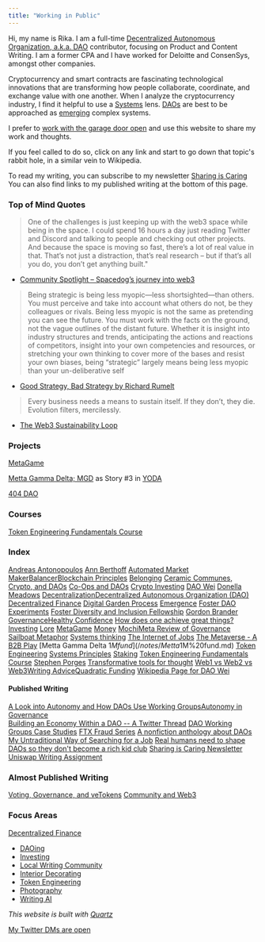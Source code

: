 ```yaml
---
title: "Working in Public"
---
```


Hi, my name is Rika. I am a full-time [Decentralized Autonomous Organization, a.k.a. DAO](/notes/Decentralized%20Autonomous%20Organization,%20DAO.md) contributor, focusing on Product and Content Writing. I am a former CPA and I have worked for Deloitte and ConsenSys, amongst other companies. 

Cryptocurrency and smart contracts are fascinating technological innovations that are transforming how people collaborate, coordinate, and exchange value with one another. When I analyze the cryptocurrency industry, I find it helpful to use a [Systems](/notes/Systems%20thinking.md) lens. [DAOs](/notes/Decentralized%20Autonomous%20Organization,%20DAO.md) are best to be approached as [emerging](/notes/emergence.md) complex systems. 

I prefer to [work with the garage door open](https://notes.andymatuschak.org/About_these_notes?stackedNotes=z21cgR9K3UcQ5a7yPsj2RUim3oM2TzdBByZu) and use this website to share my work and thoughts. 

If you feel called to do so, click on any link and start to go down that topic's rabbit hole, in a similar vein to Wikipedia.

To read my writing, you can subscribe to my newsletter [Sharing is Caring](www.newsletter.rikagoldberg.com) You can also find links to my published writing at the bottom of this page. 

### Top of Mind Quotes

>One of the challenges is just keeping up with the web3 space while being in the space. I could spend 16 hours a day just reading Twitter and Discord and talking to people and checking out other projects. And because the space is moving so fast, there’s a lot of real value in that. That’s not just a distraction, that’s real research – but if that’s all you do, you don’t get anything built."
- [Community Spotlight – Spacedog’s journey into web3](https://machinations.io/articles/community-spotlight-spacedogs-journey-into-web3/) 

>Being strategic is being less myopic—less shortsighted—than others. You must perceive and take into account what others do not, be they colleagues or rivals. Being less myopic is not the same as pretending you can see the future. You must work with the facts on the ground, not the vague outlines of the distant future. Whether it is insight into industry structures and trends, anticipating the actions and reactions of competitors, insight into your own competencies and resources, or stretching your own thinking to cover more of the bases and resist your own biases, being “strategic” largely means being less myopic than your un-deliberative self

- [Good Strategy, Bad Strategy by Richard Rumelt](/books/Good%20Strategy,%20Bad%20Strategy/Good%20Strategy,%20Bad%20Strategy%20by%20Richard%20Rumelt.md)

>Every business needs a means to sustain itself. If they don’t, they die. Evolution filters, mercilessly.

- [The Web3 Sustainability Loop](/notes/The%20Web3%20Sustainability%20Loop.md)

### Projects

[MetaGame](/projects/MetaGame.md)

[Metta Gamma Delta; MGD](/notes/Metta%20Gamma%20Delta;%20MGD.md) as Story #3 in [YODA](/notes/YODA.md) 

[404 DAO](/projects/404%20DAO.md)

### Courses

[Token Engineering Fundamentals Course](/notes/Token%20Engineering%20Fundamentals%20Course.md)


### Index

[Andreas Antonopoulos](/notes/Andreas%20Antonopoulos.md) [Ann Berthoff](/notes/Ann%20Berthoff.md) [Automated Market Maker](/notes/Automated%20Market%20Maker.md)[Balancer](/notes/Balancer.md)[Blockchain Principles](/notes/Blockchain%20Principles.md) [Belonging](/books/The%20Gifts%20of%20Imperfection/Exploring%20the%20Power%20of%20Love,%20Belonging,%20and%20Being%20Enough.md) [Ceramic ](/notes/Ceramic%201.md)[Communes, Crypto, and DAOs](/notes/Communes,%20Crypto,%20and%20DAOs.md) [Co-Ops and DAOs](/notes/Co-Ops%20and%20DAOs.md) [Crypto Investing](/notes/Crypto%20Investing.md) [DAO Wei](/notes/DAO%20Wei.md) [Donella Meadows](/notes/Donella%20Meadows.md)
[Decentralization](/notes/Decentralization.md)[Decentralized Autonomous Organization (DAO)](/notes/Decentralized%20Autonomous%20Organization%20(DAO).md) [Decentralized Finance](/notes/Decentralized%20Finance.md)
[Digital Garden Process](/notes/Digital%20Garden%20Process.md)
[Emergence](/notes/emergence.md) [Foster DAO](/notes/Foster%20DAO.md) [Experiments](/notes/Experiments.md) [Foster Diversity and Inclusion Fellowship](/notes/Foster%20Diversity%20and%20Inclusion%20Fellowship.md) 
[Gordon Brander](/notes/Gordon%20Brander.md) [Governance](/notes/Governance.md)[Healthy Confidence](/notes/Healthy%20Confidence.md) [How does one achieve great things?](/notes/How%20does%20one%20achieve%20great%20things?.md)[Investing](/notes/Investing.md) [Lore](/notes/Lore.md) [MetaGame](/notes/MetaGame.md) [Money](/notes/Money.md) [Mochi](/notes/Mochi.md)[Meta Review of Governance](https://docs.google.com/document/d/1QNgc3sx_1x12Fi2KcWCT1CAvHigq3xrTgt9zycZPZNk/edit?usp=sharing) 
[Sailboat Metaphor](/notes/Sailboat%20Metaphor.md)
[Systems thinking](/notes/Systems%20thinking.md)
[The Internet of Jobs](/notes/The%20Internet%20of%20Jobs.md) [The Metaverse - A B2B Play](/notes/The%20Metaverse%20-%20A%20B2B%20Play.md) [Metta Gamma Delta $1M fund](/notes/Metta%20Gamma%20Delta%20$1M%20fund.md) [Token Engineering](/notes/Token%20Engineering.md) [Systems Principles](/notes/Systems%20thinking.md) [Staking](/notes/Staking.md) [Token Engineering Fundamentals Course](/notes/Token%20Engineering%20Fundamentals%20Course.md) [Stephen Porges](/notes/Stephen%20Porges) [Transformative tools for thought](/articles/How%20can%20we%20develop%20transformative%20tools%20for%20thought?.md) [Web1 vs Web2 vs Web3](/notes/Web1%20vs%20Web2%20vs%20Web3.md)[Writing Advice](/notes/Writing%20Advice.md)[Quadratic Funding](/notes/Quadratic%20Funding.md) [Wikipedia Page for DAO Wei](/notes/Wikipedia%20Page%20for%20DAO%20Wei.md)

#### Published Writing
[A Look into Autonomy and How DAOs Use Working Groups](https://tally.mirror.xyz/tGkYuQZUtM2_5YLzXBNn8UwNVonWMZSQUEnDP3Wa6BM)[Autonomy in Governance](/notes/Autonomy%20in%20Governance.md)  
[Building an Economy Within a DAO -- A Twitter Thread](https://twitter.com/CryptoSocietyS1/status/1516509915153453057?s=20&t=E_U3tIrdUhI62qF9mNPpkg) [DAO Working Groups Case Studies](/notes/DAO%20Working%20Groups%20Case%20Studies.md)  [FTX Fraud Series](https://www.newsletter.rikagoldberg.com/p/83-ftx-drama-part-i) [A nonfiction anthology about DAOs](/notes/YODA.md) [My Untraditional Way of Searching for a Job](https://www.newsletter.rikagoldberg.com/p/78-my-untraditional-way-of-searching) [Real humans need to shape DAOs so they don't become a rich kid club](https://beincrypto.com/real-humans-need-to-shape-daos-so-they-dont-become-a-rich-kid-club/) [Sharing is Caring Newsletter](https://www.newsletter.rikagoldberg.com/) [Uniswap Writing Assignment](https://docs.google.com/document/d/1Y6NHRFBpAaJPp-GYq9TZ63Kz4UzK1V7yC_6dClTO1z4/edit?usp=sharing)

### Almost Published Writing
[Voting, Governance, and veTokens](https://docs.google.com/document/d/1y26rZ9opaShUD3Jkf3-kHxGJE9UhJ0TwmxmwW-qPUio/edit?usp=sharing)  [Community and Web3](/notes/Community%20and%20DAOs.md)

### Focus Areas
[Decentralized Finance](/notes/Decentralized%20Finance.md)
* [DAOing](/notes/DAOing.md)
* [Investing](/notes/Investing.md)
* [Local Writing Community](/notes/Local%20Writing%20Community.md)
* [Interior Decorating](/notes/Interior%20Decorating.md)
* [Token Engineering](/notes/Token%20Engineering.md)
* [Photography](/notes/Photography.md)
* [Writing AI](/notes/Writing%20AI.md)

_This website is built with [Quartz](https://quartz.jzhao.xyz/)_

[My Twitter DMs are open](https://twitter.com/RikaGoldberg)